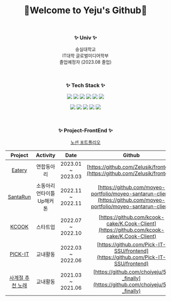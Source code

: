 <div align="center">
    <h1>🙂Welcome to <b>Yeju's Github</b>🙂</h1>
    
<br>

### ✨ **Univ** ✨

숭실대학교<br/>
IT대학 글로벌미디어학부<br/>
졸업예정자 (2023.08 졸업)

<br>

### ✨ **Tech Stack** ✨
<p>
  <img src="https://img.shields.io/badge/-React-blue"/>
  <img src="https://img.shields.io/badge/-Typescript.js-red"/>
  <img src="https://img.shields.io/badge/-SCSS-yellow"/>
  <img src="https://img.shields.io/badge/-HTML5-blue"/>
  <img src="https://img.shields.io/badge/-CSS3-orange"/>
  <img src="https://img.shields.io/badge/-Javascript-red"/>
</p>
<p>
  <img src="https://img.shields.io/badge/-CentOS7-orange"/>
  <img src="https://img.shields.io/badge/-Spring-black"/>
  <img src="https://img.shields.io/badge/-Apache Tomcat-green"/>
  <img src="https://img.shields.io/badge/-java-violet"/>
  <img src="https://img.shields.io/badge/-postgreSQL-yellow"/>
</p>

<br>

### ✨ **Project-FrontEnd** ✨
    
[노션 포트폴리오](https://daily-bracket-ec2.notion.site/bcf1e5f172f64ef1a079c34829bb09a6)

|Project|Activity|Date|Github|
|:---:|:---:|:---:|:---:|
|[Eatery]()|연합동아리|2023.01 ~ 2023.03|[https://github.com/Zelusik/frontend](https://github.com/Zelusik/frontend)|
|[SantaRun](http://moyeo.org/santarun/)|소동아리 언타이틀 Up해커톤|2022.11 ~ 2022.11|[https://github.com/moyeo-portfolio/moyeo-santarun-client](https://github.com/moyeo-portfolio/moyeo-santarun-client)|
|[KCOOK](http://moyeo.org/kcook/)|스타트업|2022.07 ~ 2022.10|[https://github.com/kcook-cake/K.Cook-Client](https://github.com/kcook-cake/K.Cook-Client)|
|[PICK-IT](http://moyeo.org/pickit/)|교내활동|2022.03 ~ 2022.06|[https://github.com/Pick-IT-SSU/frontend](https://github.com/Pick-IT-SSU/frontend)|
|[사계절 추천 노래](http://moyeo.org/season/)|교내활동|2021.03 ~ 2021.06|[https://github.com/choiyeju/5-_finally](https://github.com/choiyeju/5-_finally)|

</div>
